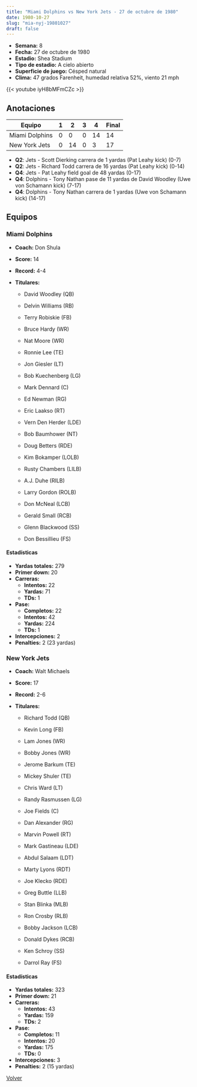 ```yaml
---
title: "Miami Dolphins vs New York Jets - 27 de octubre de 1980"
date: 1980-10-27
slug: "mia-nyj-19801027"
draft: false
---
```


- **Semana:** 8
- **Fecha:** 27 de octubre de 1980
- **Estadio:** Shea Stadium
- **Tipo de estadio:** A cielo abierto
- **Superficie de juego:** Césped natural
- **Clima:** 47 grados Farenheit, humedad relativa 52%, viento 21 mph


{{< youtube iyH8bMFmCZc >}}


## Anotaciones
| Equipo | 1 | 2 | 3 | 4 | Final |
|--------|---|---|---|---|-------|
| Miami Dolphins  | 0 | 0 | 0 | 14  | 14 |
| New York Jets  | 0 | 14 | 0 | 3  | 17 |
- **Q2**: Jets - Scott Dierking carrera de 1 yardas (Pat Leahy kick) (0-7)
- **Q2**: Jets - Richard Todd carrera de 16 yardas (Pat Leahy kick) (0-14)
- **Q4**: Jets - Pat Leahy field goal de 48 yardas (0-17)
- **Q4**: Dolphins - Tony Nathan pase de 11 yardas de David Woodley (Uwe von Schamann kick) (7-17)
- **Q4**: Dolphins - Tony Nathan carrera de 1 yardas (Uwe von Schamann kick) (14-17)


## Equipos


### Miami Dolphins
* **Coach:** Don Shula
* **Score:** 14
* **Record:** 4-4
* **Titulares:** 

  * David Woodley (QB) 

  * Delvin Williams (RB) 

  * Terry Robiskie (FB) 

  * Bruce Hardy (WR) 

  * Nat Moore (WR) 

  * Ronnie Lee (TE) 

  * Jon Giesler (LT) 

  * Bob Kuechenberg (LG) 

  * Mark Dennard (C) 

  * Ed Newman (RG) 

  * Eric Laakso (RT) 

  * Vern Den Herder (LDE) 

  * Bob Baumhower (NT) 

  * Doug Betters (RDE) 

  * Kim Bokamper (LOLB) 

  * Rusty Chambers (LILB) 

  * A.J. Duhe (RILB) 

  * Larry Gordon (ROLB) 

  * Don McNeal (LCB) 

  * Gerald Small (RCB) 

  * Glenn Blackwood (SS) 

  * Don Bessillieu (FS) 

#### Estadísticas
* **Yardas totales:** 279
* **Primer down:** 20
* **Carreras:**
  * **Intentos:** 22
  * **Yardas:** 71
  * **TDs:** 1
* **Pase:**
  * **Completos:** 22
  * **Intentos:** 42
  * **Yardas:** 224
  * **TDs:** 1
* **Intercepciones:** 2
* **Penalties:** 2 (23 yardas)

### New York Jets
* **Coach:** Walt Michaels
* **Score:** 17
* **Record:** 2-6
* **Titulares:** 

  * Richard Todd (QB) 

  * Kevin Long (FB) 

  * Lam Jones (WR) 

  * Bobby Jones (WR) 

  * Jerome Barkum (TE) 

  * Mickey Shuler (TE) 

  * Chris Ward (LT) 

  * Randy Rasmussen (LG) 

  * Joe Fields (C) 

  * Dan Alexander (RG) 

  * Marvin Powell (RT) 

  * Mark Gastineau (LDE) 

  * Abdul Salaam (LDT) 

  * Marty Lyons (RDT) 

  * Joe Klecko (RDE) 

  * Greg Buttle (LLB) 

  * Stan Blinka (MLB) 

  * Ron Crosby (RLB) 

  * Bobby Jackson (LCB) 

  * Donald Dykes (RCB) 

  * Ken Schroy (SS) 

  * Darrol Ray (FS) 

#### Estadísticas
* **Yardas totales:** 323
* **Primer down:** 21
* **Carreras:**
  * **Intentos:** 43
  * **Yardas:** 159
  * **TDs:** 2
* **Pase:**
  * **Completos:** 11
  * **Intentos:** 20
  * **Yardas:** 175
  * **TDs:** 0
* **Intercepciones:** 3
* **Penalties:** 2 (15 yardas)


[Volver](/historia/1980)
